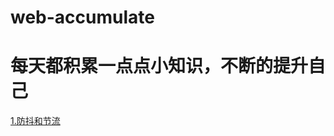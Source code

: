 # web-accumulate
# 每天都积累一点点小知识，不断的提升自己
[1.防抖和节流 ](https://github.com/xiaowuge007/web-accumulate/issues/1)
